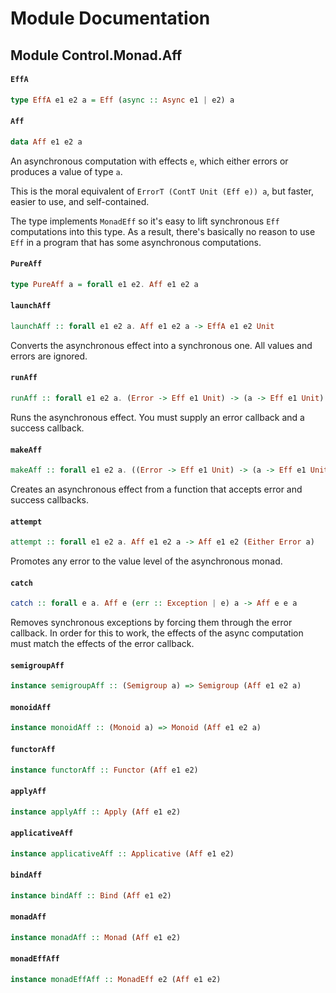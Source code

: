 # Module Documentation

## Module Control.Monad.Aff

#### `EffA`

``` purescript
type EffA e1 e2 a = Eff (async :: Async e1 | e2) a
```


#### `Aff`

``` purescript
data Aff e1 e2 a
```

An asynchronous computation with effects `e`, which either errors or 
produces a value of type `a`.

This is the moral equivalent of `ErrorT (ContT Unit (Eff e)) a`, but 
faster, easier to use, and self-contained.

The type implements `MonadEff` so it's easy to lift synchronous `Eff` 
computations into this type. As a result, there's basically no reason to
use `Eff` in a program that has some asynchronous computations.

#### `PureAff`

``` purescript
type PureAff a = forall e1 e2. Aff e1 e2 a
```


#### `launchAff`

``` purescript
launchAff :: forall e1 e2 a. Aff e1 e2 a -> EffA e1 e2 Unit
```

Converts the asynchronous effect into a synchronous one. All values and
errors are ignored.

#### `runAff`

``` purescript
runAff :: forall e1 e2 a. (Error -> Eff e1 Unit) -> (a -> Eff e1 Unit) -> Aff e1 e2 a -> EffA e1 e2 Unit
```

Runs the asynchronous effect. You must supply an error callback and a 
success callback.

#### `makeAff`

``` purescript
makeAff :: forall e1 e2 a. ((Error -> Eff e1 Unit) -> (a -> Eff e1 Unit) -> EffA e1 e2 Unit) -> Aff e1 e2 a
```

Creates an asynchronous effect from a function that accepts error and 
success callbacks.

#### `attempt`

``` purescript
attempt :: forall e1 e2 a. Aff e1 e2 a -> Aff e1 e2 (Either Error a)
```

Promotes any error to the value level of the asynchronous monad.

#### `catch`

``` purescript
catch :: forall e a. Aff e (err :: Exception | e) a -> Aff e e a
```

Removes synchronous exceptions by forcing them through the error callback.
In order for this to work, the effects of the async computation must match
the effects of the error callback.

#### `semigroupAff`

``` purescript
instance semigroupAff :: (Semigroup a) => Semigroup (Aff e1 e2 a)
```


#### `monoidAff`

``` purescript
instance monoidAff :: (Monoid a) => Monoid (Aff e1 e2 a)
```


#### `functorAff`

``` purescript
instance functorAff :: Functor (Aff e1 e2)
```


#### `applyAff`

``` purescript
instance applyAff :: Apply (Aff e1 e2)
```


#### `applicativeAff`

``` purescript
instance applicativeAff :: Applicative (Aff e1 e2)
```


#### `bindAff`

``` purescript
instance bindAff :: Bind (Aff e1 e2)
```


#### `monadAff`

``` purescript
instance monadAff :: Monad (Aff e1 e2)
```


#### `monadEffAff`

``` purescript
instance monadEffAff :: MonadEff e2 (Aff e1 e2)
```